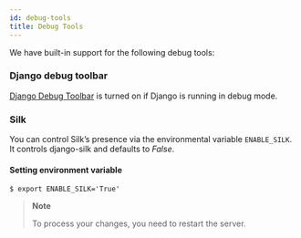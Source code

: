 ```yaml
---
id: debug-tools
title: Debug Tools
---
```


We have built-in support for the following debug tools:

### Django debug toolbar

[Django Debug Toolbar](https://github.com/jazzband/django-debug-toolbar) is turned on if Django is running in debug mode.

### Silk

You can control Silk’s presence via the environmental variable `ENABLE_SILK`. It controls django-silk and defaults to *False*.


#### Setting environment variable

```shell-session
$ export ENABLE_SILK='True'
```

> **Note**
>
> To process your changes, you need to restart the server.
